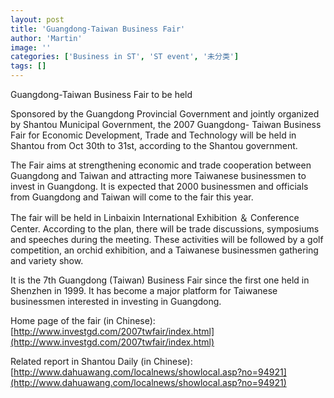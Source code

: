 ```yaml
---
layout: post
title: 'Guangdong-Taiwan Business Fair'
author: 'Martin'
image: ''
categories: ['Business in ST', 'ST event', '未分类']
tags: []
---
```


Guangdong-Taiwan Business Fair to be held

Sponsored by the Guangdong Provincial Government and jointly organized by Shantou Municipal Government, the 2007 Guangdong- Taiwan Business Fair for Economic Development, Trade and Technology will be held in Shantou from Oct 30th to 31st, according to the Shantou government.

The Fair aims at strengthening economic and trade cooperation between Guangdong and Taiwan and attracting more Taiwanese businessmen to invest in Guangdong. It is expected that 2000 businessmen and officials from Guangdong and Taiwan will come to the fair this year. 

The fair will be held in Linbaixin International Exhibition ＆ Conference Center. According to the plan, there will be trade discussions, symposiums and speeches during the meeting. These activities will be followed by a golf competition, an orchid exhibition, and a Taiwanese businessmen gathering and variety show. 

It is the 7th Guangdong (Taiwan) Business Fair since the first one held in Shenzhen in 1999. It has become a major platform for Taiwanese businessmen interested in investing in Guangdong.

Home page of the fair (in Chinese):<br>
[http://www.investgd.com/2007twfair/index.html](http://www.investgd.com/2007twfair/index.html)

Related report in Shantou Daily (in Chinese):<br>
[http://www.dahuawang.com/localnews/showlocal.asp?no=94921](http://www.dahuawang.com/localnews/showlocal.asp?no=94921)

